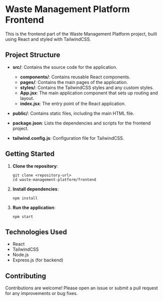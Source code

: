 # Waste Management Platform Frontend

This is the frontend part of the Waste Management Platform project, built using React and styled with TailwindCSS.

## Project Structure

- **src/**: Contains the source code for the application.
  - **components/**: Contains reusable React components.
  - **pages/**: Contains the main pages of the application.
  - **styles/**: Contains the TailwindCSS styles and any custom styles.
  - **App.jsx**: The main application component that sets up routing and layout.
  - **index.jsx**: The entry point of the React application.

- **public/**: Contains static files, including the main HTML file.
- **package.json**: Lists the dependencies and scripts for the frontend project.
- **tailwind.config.js**: Configuration file for TailwindCSS.

## Getting Started

1. **Clone the repository**:
   ```
   git clone <repository-url>
   cd waste-management-platform/frontend
   ```

2. **Install dependencies**:
   ```
   npm install
   ```

3. **Run the application**:
   ```
   npm start
   ```

## Technologies Used

- React
- TailwindCSS
- Node.js
- Express.js (for backend)

## Contributing

Contributions are welcome! Please open an issue or submit a pull request for any improvements or bug fixes.